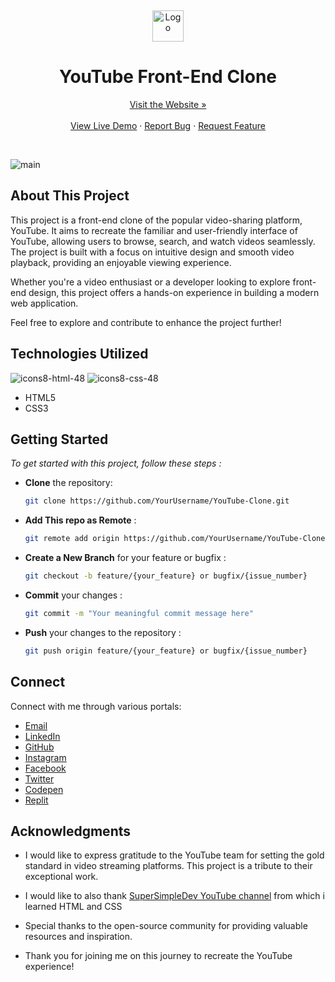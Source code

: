 <a name="readme-top"></a>
<br />
<div align="center">
  <a href="https://github.com/YourUsername/YouTube-Clone">
    <img src="https://github.com/RanitManik/YouTube-clone/assets/138437760/1bd7f49a-ca8b-481f-b208-4da9d35e65b7" alt="Logo" height="50">
  </a>
<h1> YouTube Front-End Clone
</h1>
<a href="https://ranitmanik.github.io/YouTube-clone/">Visit the Website »</a>
<br >
  <br>
<a href="https://ranitmanik.github.io/YouTube-clone/">View Live Demo</a>
·
<a href=".github/bug-report---.md">Report Bug</a>
·
<a href=".github/feature-request---.md">Request Feature</a>
  </p>
</div>
<br>

![main](https://github.com/RanitManik/YouTube-clone/assets/138437760/04041585-7d3f-4b4d-b8ee-5d78ca766ba6)


## About This Project

This project is a front-end clone of the popular video-sharing platform, YouTube. It aims to recreate the familiar and user-friendly interface of YouTube, allowing users to browse, search, and watch videos seamlessly. The project is built with a focus on intuitive design and smooth video playback, providing an enjoyable viewing experience.


Whether you're a video enthusiast or a developer looking to explore front-end design, this project offers a hands-on experience in building a modern web application.

Feel free to explore and contribute to enhance the project further!


## Technologies Utilized

![icons8-html-48](https://github.com/RanitManik/Mom-and-Pops-Bakery/assets/138437760/c594a0ea-6814-49d5-be42-42ed554d6914)
![icons8-css-48](https://github.com/RanitManik/Mom-and-Pops-Bakery/assets/138437760/8e945635-63f1-4770-acba-ff21584f1b05)

- HTML5
- CSS3
  
## Getting Started

_To get started with this project, follow these steps :_
<br>

- **Clone** the repository:

   ```bash
   git clone https://github.com/YourUsername/YouTube-Clone.git

- **Add This repo as Remote**  :

   ```bash
   git remote add origin https://github.com/YourUsername/YouTube-Clone.git

- **Create a New Branch** for your feature or bugfix :

   ```bash
   git checkout -b feature/{your_feature} or bugfix/{issue_number}
   
- **Commit** your changes :

   ```bash
   git commit -m "Your meaningful commit message here"

- **Push** your changes to the repository :

   ```bash
   git push origin feature/{your_feature} or bugfix/{issue_number}

<!-- CONTACT -->

## Connect

Connect with me through various portals:

- [Email](mailto:ranitmanik.dev@gmail.com)
- [LinkedIn](https://www.linkedin.com/in/ranit-manik/)
- [GitHub](https://github.com/RanitManik)
- [Instagram](https://www.instagram.com/ranit_manik_/)
- [Facebook](https://www.facebook.com/RanitKumarManik/)
- [Twitter](https://twitter.com/RANIT_MANIK)
- [Codepen](https://codepen.io/RANIT-MANIK)
- [Replit](https://replit.com/@ranit-manik)

<!-- ACKNOWLEDGMENTS -->

## Acknowledgments

- I would like to express gratitude to the YouTube team for setting the gold standard in video streaming platforms. This project is a tribute to their exceptional work.

- I would like to also thank [SuperSimpleDev YouTube channel](https://youtube.com/@SuperSimpleDev?si=GPyXvjWfV9lPL_4z) from which i learned HTML and CSS

- Special thanks to the open-source community for providing valuable resources and inspiration.

- Thank you for joining me on this journey to recreate the YouTube experience!

